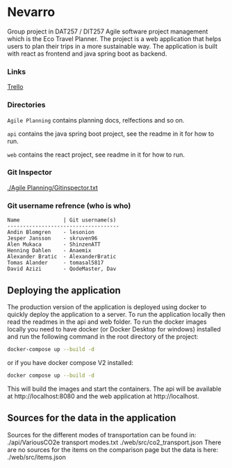 # Nevarro
Group project in DAT257 / DIT257 Agile software project management which is the Eco Travel Planner. 
The project is a web application that helps users to plan their trips in a more sustainable way. 
The application is built with react as frontend and java spring boot as backend.

### Links
[Trello](https://trello.com/invite/b/syo51Img/ATTI331a8775b7de6c06267cdac5edc7f0491EA7937E/agile-board)

### Directories
`Agile Planning` contains planning docs, relfections and so on.

`api` contains the java spring boot project, see the readme in it for how to run.

`web` contains the react project, see readme in it for how to run.

### Git Inspector
[./Agile Planning/Gitinspector.txt](https://github.com/AlexanderBratic/Nevarro/blob/main/Agile%20Planning/Gitinspector.txt)

### Git username refrence (who is who)
```
Name              | Git username(s)
------------------------------------
Andin Blomgren    - lesonion
Jesper Jansson    - skruven96
Alen Mukaca       - ShinzenATT
Henning Dahlen    - Anaemix
Alexander Bratic  - AlexanderBratic
Tomas Alander     - tomasal5817
David Azizi       - QodeMaster, Dav
```

## Deploying the application
The production version of the application is deployed using docker to quickly deploy the application to a server.
To run the application locally then read the readmes in the api and web folder.
To run the docker images locally you need to have docker (or Docker Desktop for windows) installed 
and run the following command in the root directory of the project:
```bash
docker-compose up --build -d
```
or if you have docker compose V2 installed:
```bash
docker compose up --build -d
```
This will build the images and start the containers. The api will be available at http://localhost:8080 and the web application at http://localhost.

## Sources for the data in the application
Sources for the different modes of transportation can be found in:
./api/VariousCO2e transport modes.txt
./web/src/co2_transport.json
There are no sources for the items on the comparison page but the data is here:
./web/src/items.json
